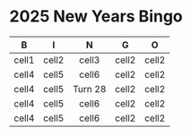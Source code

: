 # 2025 New Years Bingo

| **B** | **I** | **N** | **G** | **O** |
|:--------:|:-------:|:--------:|:--------:|:--------:|
| cell1   | cell2   | cell3   | cell2   | cell2 |
| cell4   | cell5   | cell6   | cell2   | cell2 |
| cell4   | cell5   | Turn 28 | cell2   | cell2 |
| cell4   | cell5   | cell6   | cell2   | cell2 |
| cell4   | cell5   | cell6   | cell2   | cell2 |
